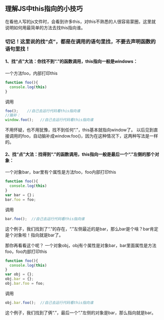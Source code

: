 ## 理解JS中this指向的小技巧

在看他人写的js文件时，会看到许多this，对this不熟悉的人很容易蒙圈，这里就说明如何用最简单的方法去找this指向谁。

### 切记！这里说的找“点”，都是在调用的语句里找，不要去声明函数的语句里找！

#### 1、找“点”大法：你找不到“.”的函数调用，this指向一般是windows：
一个方法foo，内部打印this
```javascript
function foo(){
  console.log(this)
}
```
调用
```javascript
foo();    //自己去运行代码看this指向谁
//脑补：
window.foo();   //自己去运行代码看this指向谁
```
不用怀疑，也不用犹豫，找不到任何“.”，this基本就指向window了。
以后见到直接调用的foo，自动脑补成window.foo()，因为在这种情况下，这两种写法是一样的。

#### 2、找“点”大法：找得到“.”的函数调用，this指向一般是最后一个“.”左侧的那个对象：
一个对象bar，bar里有个属性是方法foo，foo内部打印this
```javascript
function foo(){
  console.log(this)
}
var bar = {}；
bar.foo = foo;
```
调用
```javascript
bar.foo();  //自己去运行代码看this指向谁
```
这个例子，我们找到了“.”的存在，“.”左侧最近的是bar，那么bar是个啥？bar肯定是个对象啦！指向就是bar了。

那你再看看这个呢？
一个对象obj，obj有个属性是对象bar，bar里面属性是方法foo，foo内部打印this
```javascript
function foo(){
  console.log(this)
}
var obj = {};
obj.bar = {};
obj.bar.foo = foo;
```
调用
```javascript
obj.bar.foo();  //自己去运行代码看this指向谁
```
这个例子，我们找到了俩“.”，最后一个“.”左侧的对象是bar，那么指向就是bar。
